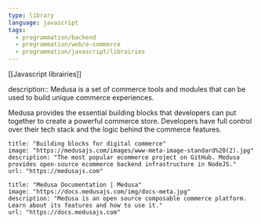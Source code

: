 ```yaml
---
type: library
language: javascript
tags:
  - programmation/backend
  - programmation/web/e-commerce
  - programmation/javascript/librairies
---
```

[[Javascript librairies]]

description:: Medusa is a set of commerce tools and modules that can be used to build unique commerce experiences.

Medusa provides the essential building blocks that developers can put together to create a powerful commerce store. Developers have full control over their tech stack and the logic behind the commerce features.

```embed
title: "Building blocks for digital commerce"
image: "https://medusajs.com/images/www-meta-image-standard%20(2).jpg"
description: "The most popular ecommerce project on GitHub. Medusa provides open-source ecommerce backend infrastructure in NodeJS."
url: "https://medusajs.com"
```

```embed
title: "Medusa Documentation | Medusa"
image: "https://docs.medusajs.com/img/docs-meta.jpg"
description: "Medusa is an open source composable commerce platform. Learn about its features and how to use it."
url: "https://docs.medusajs.com"
```
